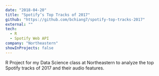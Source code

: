 ```yaml
---
date: "2018-04-20"
title: "Spotify’s Top Tracks of 2017"
github: "https://github.com/bchiang7/spotify-top-tracks-2017"
external: ""
tech:
  - R
  - Spotify Web API
company: "Northeastern"
showInProjects: false
---
```


R Project for my Data Science class at Northeastern to analyze the top Spotify tracks of 2017 and their audio features.
